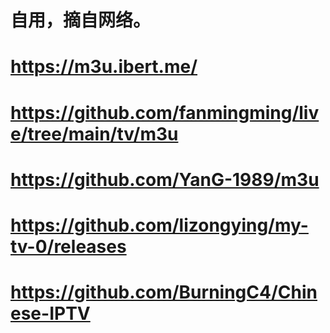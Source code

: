 # 自用，摘自网络。
# https://m3u.ibert.me/
# https://github.com/fanmingming/live/tree/main/tv/m3u
# https://github.com/YanG-1989/m3u
# https://github.com/lizongying/my-tv-0/releases
# https://github.com/BurningC4/Chinese-IPTV
